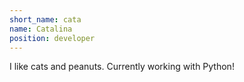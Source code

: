 ```yaml
---
short_name: cata
name: Catalina
position: developer
---
```

I like cats and peanuts. Currently working with Python!